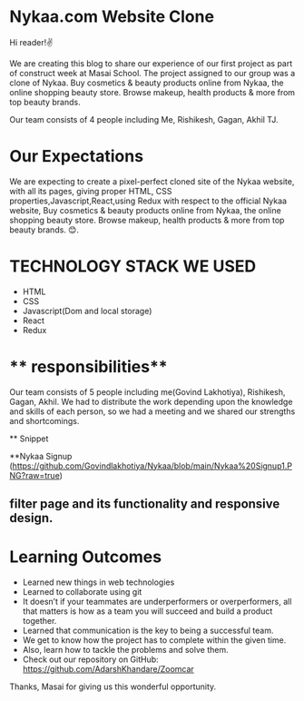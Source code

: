 
# **Nykaa.com Website Clone**
Hi reader!✌️

We are creating this blog to share our experience of our first project as part of construct week at Masai School. The project assigned to our group was a clone of Nykaa. Buy cosmetics & beauty products online from Nykaa, the online shopping beauty store. Browse makeup, health products & more from top beauty brands.


Our team consists of 4 people including Me, Rishikesh, Gagan, Akhil TJ.

# **Our Expectations**
We are expecting to create a pixel-perfect cloned site of the Nykaa website, with all its pages, giving proper HTML, CSS properties,Javascript,React,using Redux with respect to the official Nykaa website, Buy cosmetics & beauty products online from Nykaa, the online shopping beauty store. Browse makeup, health products & more from top beauty brands. 😊.

# **TECHNOLOGY STACK WE USED**
- HTML
- CSS
- Javascript(Dom and local storage)
- React
- Redux


# ** responsibilities**
Our team consists of 5 people including me(Govind Lakhotiya), Rishikesh, Gagan, Akhil. We had to distribute the work depending upon the knowledge and skills of each person, so we had a meeting and we shared our strengths and shortcomings.

** Snippet

**Nykaa Signup 
  (https://github.com/Govindlakhotiya/Nykaa/blob/main/Nykaa%20Signup1.PNG?raw=true)
  





## filter page and its functionality and responsive design.


# **Learning Outcomes**
- Learned new things in web technologies
- Learned to collaborate using git
- It doesn’t if your teammates are underperformers or overperformers, all that matters is how as a team you will succeed and build a product together.
- Learned that communication is the key to being a successful team.
- We get to know how the project has to complete within the given time.
- Also, learn how to tackle the problems and solve them.
- Check out our repository on GitHub: https://github.com/AdarshKhandare/Zoomcar

Thanks, Masai for giving us this wonderful opportunity.

